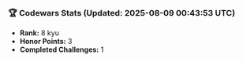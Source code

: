 ### 🏆 Codewars Stats (Updated: 2025-08-09 00:43:53 UTC)

- **Rank:** 8 kyu
- **Honor Points:** 3
- **Completed Challenges:** 1
